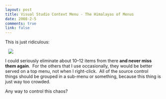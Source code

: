 ```yaml
--- 
layout: post
title: Visual Studio Context Menu - The Himalayas of Menus
date: 2008-2-5
comments: true
link: false
---
```

<p>This is just ridiculous:</p><p><img src="/images/vs_2Dcontext_2Dmenu.png" hspace="10"  border="0"  /></p><p>I could seriously eliminate about 10&ndash;12 items from there <strong>and never miss them again</strong>.&nbsp; For the others that I use occasionally, they would be better served on a top menu, not when I right-click.&nbsp; All of the source control things should be grouped in a sub-menu or something, because this thing is just way too crowded.</p><p>Any way to control this chaos?</p>
